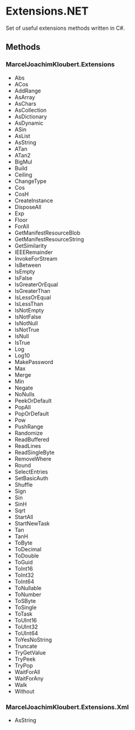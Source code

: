 # Extensions.NET
Set of useful extensions methods written in C#.

## Methods

### MarcelJoachimKloubert.Extensions

* Abs
* ACos
* AddRange
* AsArray
* AsChars
* AsCollection
* AsDictionary
* AsDynamic
* ASin
* AsList
* AsString
* ATan
* ATan2
* BigMul
* Build
* Ceiling
* ChangeType
* Cos
* CosH
* CreateInstance
* DisposeAll
* Exp
* Floor
* ForAll
* GetManifestResourceBlob
* GetManifestResourceString
* GetSimilarity
* IEEERemainder
* InvokeForStream
* IsBetween
* IsEmpty
* IsFalse
* IsGreaterOrEqual
* IsGreaterThan
* IsLessOrEqual
* IsLessThan
* IsNotEmpty
* IsNotFalse
* IsNotNull
* IsNotTrue
* IsNull
* IsTrue
* Log
* Log10
* MakePassword
* Max
* Merge
* Min
* Negate
* NoNulls
* PeekOrDefault
* PopAll
* PopOrDefault
* Pow
* PushRange
* Randomize
* ReadBuffered
* ReadLines
* ReadSingleByte
* RemoveWhere
* Round
* SelectEntries
* SetBasicAuth
* Shuffle
* Sign
* Sin
* SinH
* Sqrt
* StartAll
* StartNewTask
* Tan
* TanH
* ToByte
* ToDecimal
* ToDouble
* ToGuid
* ToInt16
* ToInt32
* ToInt64
* ToNullable
* ToNumber
* ToSByte
* ToSingle
* ToTask
* ToUInt16
* ToUInt32
* ToUInt64
* ToYesNoString
* Truncate
* TryGetValue
* TryPeek
* TryPop
* WaitForAll
* WaitForAny
* Walk
* Without

### MarcelJoachimKloubert.Extensions.Xml

* AsString
